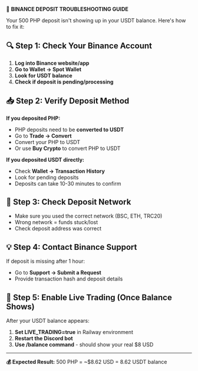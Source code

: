 🚨 **BINANCE DEPOSIT TROUBLESHOOTING GUIDE**

Your 500 PHP deposit isn't showing up in your USDT balance. Here's how to fix it:

## 🔍 **Step 1: Check Your Binance Account**
1. **Log into Binance website/app**
2. **Go to Wallet → Spot Wallet**
3. **Look for USDT balance**
4. **Check if deposit is pending/processing**

## 📥 **Step 2: Verify Deposit Method**
**If you deposited PHP:**
- PHP deposits need to be **converted to USDT**
- Go to **Trade → Convert** 
- Convert your PHP to USDT
- Or use **Buy Crypto** to convert PHP to USDT

**If you deposited USDT directly:**
- Check **Wallet → Transaction History**
- Look for pending deposits
- Deposits can take 10-30 minutes to confirm

## 🔄 **Step 3: Check Deposit Network**
- Make sure you used the correct network (BSC, ETH, TRC20)
- Wrong network = funds stuck/lost
- Check deposit address was correct

## 💡 **Step 4: Contact Binance Support**
If deposit is missing after 1 hour:
- Go to **Support → Submit a Request**
- Provide transaction hash and deposit details

## 🚀 **Step 5: Enable Live Trading (Once Balance Shows)**
After your USDT balance appears:
1. **Set LIVE_TRADING=true** in Railway environment
2. **Restart the Discord bot**
3. **Use /balance command** - should show your real $8 USD

---

**💰 Expected Result:** 500 PHP = ~$8.62 USD = 8.62 USDT balance
